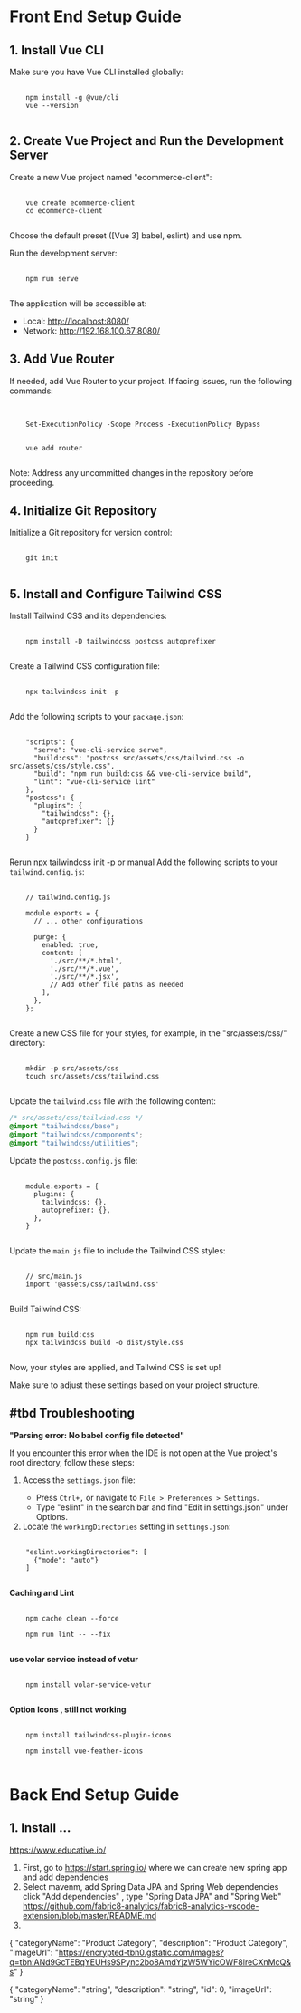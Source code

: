 <!-- Front End Setup Guide -->
<h1>Front End Setup Guide</h1>

<h2>1. Install Vue CLI</h2>

<p>Make sure you have Vue CLI installed globally:</p>

<pre>
  <code>
    npm install -g @vue/cli
    vue --version
  </code>
</pre>

<h2>2. Create Vue Project and Run the Development Server</h2>

<p>Create a new Vue project named "ecommerce-client":</p>

<pre>
  <code>
    vue create ecommerce-client
    cd ecommerce-client
  </code>
</pre>

<p>Choose the default preset ([Vue 3] babel, eslint) and use npm.</p>

<p>Run the development server:</p>

<pre>
  <code>
    npm run serve
  </code>
</pre>

<p>The application will be accessible at:</p>
<ul>
  <li>Local: <a href="http://localhost:8080/">http://localhost:8080/</a></li>
  <li>Network: <a href="http://192.168.100.67:8080/">http://192.168.100.67:8080/</a></li>
</ul>

<h2>3. Add Vue Router</h2>

<p>If needed, add Vue Router to your project. If facing issues, run the following commands:</p>

<pre>
  <code>
    <!-- If script execution is blocked, run this command first -->
    Set-ExecutionPolicy -Scope Process -ExecutionPolicy Bypass

    <!-- Then add Vue Router -->
    vue add router
  </code>
</pre>

<p>Note: Address any uncommitted changes in the repository before proceeding.</p>

<h2>4. Initialize Git Repository</h2>

<p>Initialize a Git repository for version control:</p>

<pre>
  <code>
    git init
  </code>
</pre>

<h2>5. Install and Configure Tailwind CSS</h2>

<p>Install Tailwind CSS and its dependencies:</p>

<pre>
  <code>
    npm install -D tailwindcss postcss autoprefixer
  </code>
</pre>

<p>Create a Tailwind CSS configuration file:</p>

<pre>
  <code>
    npx tailwindcss init -p
  </code>
</pre>

<p>Add the following scripts to your <code>package.json</code>:</p>

<pre>
  <code>
    "scripts": {
      "serve": "vue-cli-service serve",
      "build:css": "postcss src/assets/css/tailwind.css -o src/assets/css/style.css",
      "build": "npm run build:css && vue-cli-service build",
      "lint": "vue-cli-service lint"
    },
    "postcss": {
      "plugins": {
        "tailwindcss": {},
        "autoprefixer": {}
      }
    }
  </code>
</pre>

<p>Rerun npx tailwindcss init -p or manual Add the following scripts to your <code>tailwind.config.js</code>:</p>

<pre>
  <code>
    // tailwind.config.js

    module.exports = {
      // ... other configurations

      purge: {
        enabled: true,
        content: [
          './src/**/*.html',
          './src/**/*.vue',
          './src/**/*.jsx',
          // Add other file paths as needed
        ],
      },
    };
  </code>
</pre>

<p>Create a new CSS file for your styles, for example, in the "src/assets/css/" directory:</p>

<pre>
  <code>
    mkdir -p src/assets/css
    touch src/assets/css/tailwind.css
  </code>
</pre>

<p>Update the <code>tailwind.css</code> file with the following content:</p>

```css
/* src/assets/css/tailwind.css */
@import "tailwindcss/base";
@import "tailwindcss/components";
@import "tailwindcss/utilities";
```

<p>Update the <code>postcss.config.js</code> file:</p>
<pre>
  <code>
    module.exports = {
      plugins: {
        tailwindcss: {},
        autoprefixer: {},
      },
    }
  </code>
</pre>
<p>Update the <code>main.js</code> file to include the Tailwind CSS styles:</p>
<pre>
  <code>
    // src/main.js
    import '@assets/css/tailwind.css'
  </code>
</pre>

<p>Build Tailwind CSS:</p>

<pre>
  <code>
    npm run build:css
    npx tailwindcss build -o dist/style.css
  </code>
</pre>

<p>Now, your styles are applied, and Tailwind CSS is set up!</p>

<p>Make sure to adjust these settings based on your project structure.</p>

<h2>#tbd Troubleshooting</h2>

<p><strong>"Parsing error: No babel config file detected"</strong></p>

<p>If you encounter this error when the IDE is not open at the Vue project's root directory, follow these steps:</p>

<ol>
  <li>Access the <code>settings.json</code> file:</li>
  <ul>
    <li>Press <code>Ctrl+,</code> or navigate to <code>File > Preferences > Settings</code>.</li>
    <li>Type "eslint" in the search bar and find "Edit in settings.json" under Options.</li>
  </ul>
  <li>Locate the <code>workingDirectories</code> setting in <code>settings.json</code>:</li>
</ol>

<pre>
  <code>
    "eslint.workingDirectories": [
      {"mode": "auto"}
    ]
  </code>
</pre>

<p><strong>Caching and Lint</strong></p>

<pre>
  <code>
    npm cache clean --force

    npm run lint -- --fix
  </code>
</pre>

<p><strong>use volar service instead of vetur</strong></p>

<pre>
  <code>
    npm install volar-service-vetur
  </code>
</pre>

<p><strong>Option Icons , still not working</strong></p>

<pre>
  <code>
    npm install tailwindcss-plugin-icons

    npm install vue-feather-icons
  </code>
</pre>


<!-- Back End Setup Guide -->
<h1>Back End Setup Guide</h1>

<h2>1. Install ...</h2>

https://www.educative.io/

1. First, go to https://start.spring.io/ where we can create new spring app and add dependencies
2. Select mavenm, add Spring Data JPA and Spring Web dependencies
   click "Add dependencies" , type "Spring Data JPA" and "Spring Web"
   https://github.com/fabric8-analytics/fabric8-analytics-vscode-extension/blob/master/README.md
3. 






{
  "categoryName": "Product Category",
  "description": "Product Category",
  "imageUrl": "https://encrypted-tbn0.gstatic.com/images?q=tbn:ANd9GcTEBqYEUHs9SPync2bo8AmdYjzW5WYicOWF8lreCXnMcQ&s"
}



{
  "categoryName": "string",
  "description": "string",
  "id": 0,
  "imageUrl": "string"
}